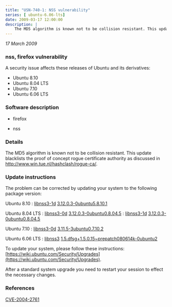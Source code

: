 ```yaml
---
title: "USN-740-1: NSS vulnerability"
series: [ ubuntu-6.06-lts]
date: 2009-03-17 12:00:00
description: |
    The MD5 algorithm is known not to be collision resistant. This update blacklists the proof of concept rogue certificate authority as discussed in http://www.win.tue.nl/hashclash/rogue-ca/. 
--- 
```

 
 

*17 March 2009*

### nss, firefox vulnerability

A security issue affects these releases of Ubuntu and its derivatives:

* Ubuntu 8.10
* Ubuntu 8.04 LTS
* Ubuntu 7.10
* Ubuntu 6.06 LTS

### Software description

* firefox 

* nss 

### Details

The MD5 algorithm is known not to be collision resistant. This update blacklists the proof of concept rogue certificate authority as discussed in http://www.win.tue.nl/hashclash/rogue-ca/. 

### Update instructions

The problem can be corrected by updating your system to the following package version:

Ubuntu 8.10
 : [libnss3-1d](https://launchpad.net/ubuntu/+source/nss) <span> [3.12.0.3-0ubuntu5.8.10.1](https://launchpad.net/ubuntu/+source/nss/3.12.0.3-0ubuntu5.8.10.1) </span> 

Ubuntu 8.04 LTS
 : [libnss3-0d](https://launchpad.net/ubuntu/+source/nss) <span> [3.12.0.3-0ubuntu0.8.04.5](https://launchpad.net/ubuntu/+source/nss/3.12.0.3-0ubuntu0.8.04.5) </span> 
 : [libnss3-1d](https://launchpad.net/ubuntu/+source/nss) <span> [3.12.0.3-0ubuntu0.8.04.5](https://launchpad.net/ubuntu/+source/nss/3.12.0.3-0ubuntu0.8.04.5) </span> 

Ubuntu 7.10
 : [libnss3-0d](https://launchpad.net/ubuntu/+source/nss) <span> [3.11.5-3ubuntu0.7.10.2](https://launchpad.net/ubuntu/+source/nss/3.11.5-3ubuntu0.7.10.2) </span> 

Ubuntu 6.06 LTS
 : [libnss3](https://launchpad.net/ubuntu/+source/firefox) <span> [1.5.dfsg+1.5.0.15~prepatch080614k-0ubuntu2](https://launchpad.net/ubuntu/+source/firefox/1.5.dfsg+1.5.0.15~prepatch080614k-0ubuntu2) </span> 

To update your system, please follow these instructions: [https://wiki.ubuntu.com/Security/Upgrades](https://wiki.ubuntu.com/Security/Upgrades).

After a standard system upgrade you need to restart your session to effect the necessary changes. 

### References

 
 [CVE-2004-2761](http://people.ubuntu.com/~ubuntu-security/cve/CVE-2004-2761)
 

